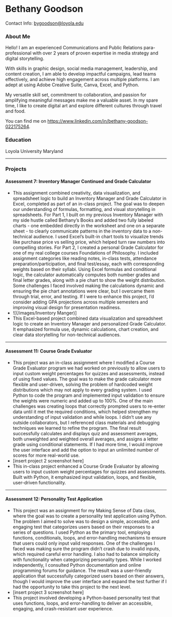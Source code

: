 # Bethany Goodson
Contact Info: bygoodson@loyola.edu
### About Me 
Hello! I am an experienced Communications and Public Relations para-professional with over 2 years of proven expertise in media strategy and digital storytelling. 

With skills in graphic design, social media management, leadership, and content creation, I am able to develop impactful campaigns, lead teams effectively, and achieve high engagement across multiple platforms. I am adept at using Adobe Creative Suite, Canva, Excel, and Python.  

My versatile skill set, commitment to collaboration, and passion for amplifying meaningful messages make me a valuable asset. In my spare time, I like to create digital art and explore different cultures through travel and food. 

You can find me on https://www.linkedin.com/in/bethany-goodson-022175264.  

### Education 
Loyola University Maryland

***
### Projects

#### Assessment 7: Inventory Manager Continued and Grade Calculator
 - This assignment combined creativity, data visualization, and spreadsheet logic to build an Inventory Manager and Grade Calculator in Excel, completed as part of an in-class project. The goal was to deepen our understanding of formulas, formatting, and visual storytelling in spreadsheets. For Part 1, I built on my previous Inventory Manager with my side hustle called Bethany’s Books and added two fully labeled charts - one embedded directly in the worksheet and one on a separate sheet - to clearly communicate patterns in the inventory data to a non-technical audience. I used Excel’s built-in chart tools to visualize trends like purchase price vs selling price, which helped turn raw numbers into compelling stories. For Part 2, I created a personal Grade Calculator for one of my real college courses Foundations of Philosophy. I included assignment categories like reading notes, in-class tests, attendance preparation/participation, and final test/essay, each with corresponding weights based on their syllabi. Using Excel formulas and conditional logic, the calculator automatically computes both number grades and final letter grades, along with a pie chart to show the weight distribution. Some challenges I faced involved making the calculations dynamic and ensuring the pie chart annotations were clear, but I overcame them through trial, error, and testing. If I were to enhance this project, I’d consider adding GPA projections across multiple semesters and improving visual design for presentation readiness. 
 - ![(/images/Inventory Manger)]
 - This Excel-based project combined data visualization and spreadsheet logic to create an Inventory Manager and personalized Grade Calculator. It emphasized formula use, dynamic calculations, chart creation, and clear data storytelling for non-technical audiences.
***
#### Assessment 11: Course Grade Evaluator
 - This project was an in-class assignment where I modified a Course Grade Evaluator program we had worked on previously to allow users to input custom weight percentages for quizzes and assessments, instead of using fixed values. The goal was to make the grade calculator more flexible and user-driven, solving the problem of hardcoded weight distributions which may not apply to every grading system. I used Python to code the program and implemented input validation to ensure the weights were numeric and added up to 100%. One of the main challenges was creating loops that correctly prompted users to re-enter data until it met the required conditions, which helped strengthen my understanding of input validation and while loops. I didn’t use any outside collaborators, but I referenced class materials and debugging techniques we learned to refine the program. The final result successfully calculates and displays quiz and assessment averages, both unweighted and weighted overall averages, and assigns a letter grade using conditional statements. If I had more time, I would improve the user interface and add the option to input an unlimited number of scores for more real-world use. 
 - [insert project 2 screenshot here]
 - This in-class project enhanced a Course Grade Evaluator by allowing users to input custom weight percentages for quizzes and assessments. Built with Python, it emphasized input validation, loops, and flexible, user-driven functionality.
***
#### Assessment 12: Personality Test Application
 - This project was an assignment for my Making Sense of Data class, where the goal was to create a personality test application using Python. The problem I aimed to solve was to design a simple, accessible, and engaging test that categorizes users based on their responses to a series of questions. I used Python as the primary tool, employing functions, conditionals, loops, and error-handling mechanisms to ensure that users could only input valid responses. One of the challenges I faced was making sure the program didn’t crash due to invalid inputs, which required careful error handling. I also had to balance simplicity with functionality when categorizing personality types. While I worked independently, I consulted Python documentation and online programming forums for guidance. The result was a user-friendly application that successfully categorized users based on their answers, though I would improve the user interface and expand the test further if I had the opportunity to take this project to the next level. 
 - [insert project 3 screenshot here]
 - This project involved developing a Python-based personality test that uses functions, loops, and error-handling to deliver an accessible, engaging, and crash-resistant user experience.
